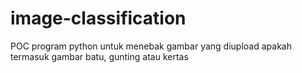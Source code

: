 # image-classification
POC program python untuk menebak gambar yang diupload apakah termasuk gambar batu, gunting atau kertas
